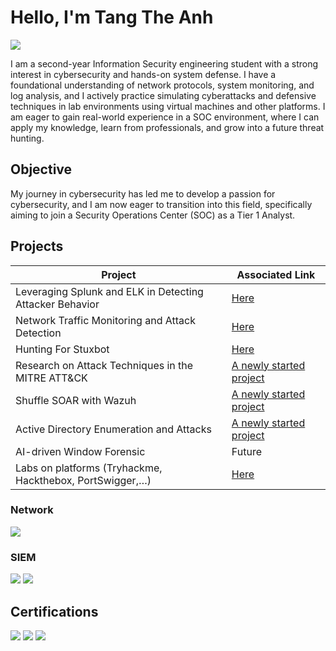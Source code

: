 
# Hello, I'm Tang The Anh
<a href="https://www.linkedin.com/in/tang-the-anh-b0538b312/"><img src="https://img.shields.io/badge/-LinkedIn-0072b1?&style=for-the-badge&logo=linkedin&logoColor=white" /></a>

I am a second-year Information Security engineering student with a strong interest in cybersecurity and hands-on system defense. I have a foundational understanding of network protocols, system monitoring, and log analysis, and I actively practice simulating cyberattacks and defensive techniques in lab environments using virtual machines and other platforms. I am eager to gain real-world experience in a SOC environment, where I can apply my knowledge, learn from professionals, and grow into a future threat hunting.

## Objective

My journey in cybersecurity has led me to develop a passion for cybersecurity, and I am now eager to transition into this field, specifically aiming to join a Security Operations Center (SOC) as a Tier 1 Analyst.

## Projects

| Project                                         | Associated Link         |
|-----------------------------------------------|----------------------------|
| Leveraging Splunk and ELK in Detecting Attacker Behavior         | <a href="https://github.com/Tom2k5/SIEM-Labs">Here</a>|
| Network Traffic Monitoring and Attack Detection | <a href="https://github.com/Tom2k5/Network-Traffic-Analysis">Here</a>|
| Hunting For Stuxbot | <a href="https://github.com/Tom2k5/Threat-Hunting">Here</a>|
| Research on Attack Techniques in the MITRE ATT&CK      | <a href="https://github.com/Tom2k5/Attacking-Technique">A newly started project</a> |
| Shuffle SOAR with Wazuh         | <a href="https://github.com/Tom2k5/SIEM-Project">A newly started project</a> |
| Active Directory Enumeration and Attacks         | <a href="https://github.com/Tom2k5/Active-Directory">A newly started project</a> |
| AI-driven Window Forensic  | Future |
| Labs on platforms (Tryhackme, Hackthebox, PortSwigger,…)         | <a href="https://github.com/Tom2k5/Lab-writeups">Here</a> |

### Network
<div>
    <img src="https://img.shields.io/badge/-Wireshark-1679A7?&style=for-the-badge&logo=Wireshark&logoColor=white" />
</div>

### SIEM
<div>
    <img src="https://img.shields.io/badge/-Splunk-000000?&style=for-the-badge&logo=Splunk&logoColor=white" />
    <img src="https://img.shields.io/badge/-Elastic-005571?&style=for-the-badge&logo=Elastic&logoColor=white" />
</div>

## Certifications
<div>
    <img src="https://img.shields.io/badge/-CCNA-2962FF?&style=for-the-badge&logo=Cisco&logoColor=white" />
    <img src="https://img.shields.io/badge/-IELTS-0A0A0A?&style=for-the-badge&logo=BritishCouncil&logoColor=white" />
    <img src="https://img.shields.io/badge/-TOEIC-1E90FF?&style=for-the-badge&logo=ETS&logoColor=white" />
</div>
